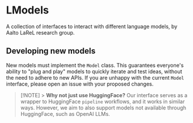 # LModels

A collection of interfaces to interact with different language models, by Aalto LaReL research group.

## Developing new models

New models must implement the `Model` class. This guarantees everyone's ability to "plug and play" models to quickly iterate and test ideas, without the need to adhere to new APIs. If you are unhappy with the current `Model` interface, please open an issue with your proposed changes.

> [!NOTE] > **Why not just use HuggingFace?** Our interface serves as a wrapper to HuggingFace `pipeline` workflows, and it works in similar ways. However, we aim to also support models not available through HuggingFace, such as OpenAI LLMs.
